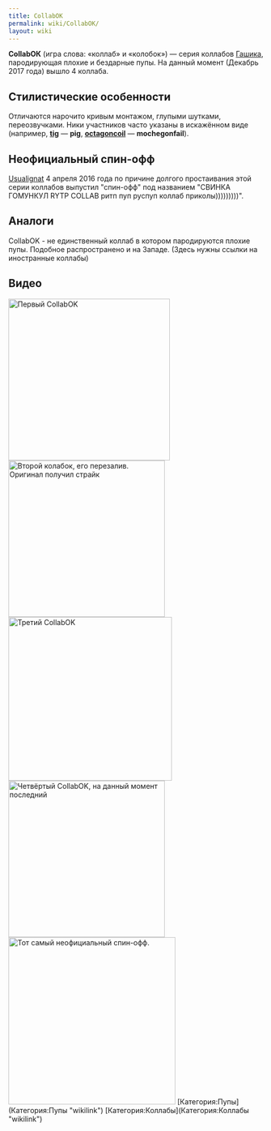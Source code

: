 ```yaml
---
title: CollabОК
permalink: wiki/CollabОК/
layout: wiki
---
```


**CollabОК** (игра слова: «коллаб» и «колобок») — серия коллабов
[Гашика](/wiki/Gashik "wikilink"), пародирующая плохие и бездарные пупы. На
данный момент (Декабрь 2017 года) вышло 4 коллаба.

## Стилистические особенности

Отличаются нарочито кривым монтажом, глупыми шутками, переозвучками.
Ники участников часто указаны в искажённом виде (например,
**[tig](tig "wikilink")** — **pig**,
**[octagoncoil](octagoncoil "wikilink")** — **mochegonfail**).

## Неофициальный спин-офф

[Usualignat](/wiki/Usualignat "wikilink") 4 апреля 2016 года по причине
долгого простаивания этой серии коллабов выпустил "спин-офф" под
названием "СВИНКА ГОМУНКУЛ RYTP COLLAB ритп пуп руспуп коллаб
приколы)))))))))".

## Аналоги

CollabOK - не единственный коллаб в котором пародируются плохие пупы.
Подобное распространено и на Западе. (Здесь нужны ссылки на иностранные
коллабы)

## Видео

<img src="RYTP_CollabОК" title="fig:Первый CollabOK" width="319" height="319" alt="Первый CollabOK" />
<img src="CollabOK_2_-_Перезалив_(без_Губки_Боба)" title="fig:Второй колабок, его перезалив. Оригинал получил страйк" width="309" height="309" alt="Второй колабок, его перезалив. Оригинал получил страйк" />
<img src="CollabOK_3" title="fig:Третий CollabOK" width="323" height="323" alt="Третий CollabOK" /><img src="CollabOK_IV" title="fig:Четвёртый CollabOK, на данный момент последний" width="309" height="309" alt="Четвёртый CollabOK, на данный момент последний" />
<img src="СВИНКА_ГОМУНКУЛ_RYTP_COLLAB_ритп_пуп_руспуп_коллаб_приколы)))))))))" title="fig:Тот самый неофициальный спин-офф." width="330" height="330" alt="Тот самый неофициальный спин-офф." />
[Категория:Пупы](Категория:Пупы "wikilink")
[Категория:Коллабы](Категория:Коллабы "wikilink")
